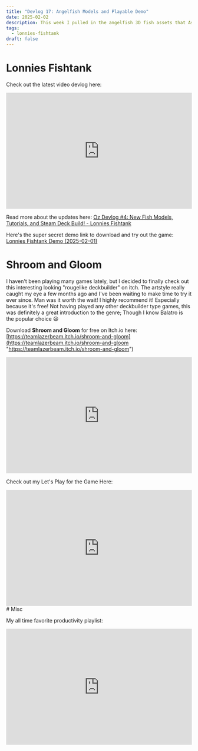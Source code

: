 ```yaml
---
title: "Devlog 17: Angelfish Models and Playable Demo"
date: 2025-02-02
description: This week I pulled in the angelfish 3D fish assets that Ashley was working and finished the basic tutorials for the game. I also demonstrate the game running on my Steam Deck!
tags:
  - lonnies-fishtank
draft: false
---
```

# Lonnies Fishtank

Check out the latest video devlog here:

<iframe width="100%" height="315" src="https://www.youtube.com/embed/yx0CBFtERqA?si=aAVAicBncMy6kJ1V" title="YouTube video player" frameborder="0" allow="accelerometer; autoplay; clipboard-write; encrypted-media; gyroscope; picture-in-picture; web-share" referrerpolicy="strict-origin-when-cross-origin" allowfullscreen></iframe>

Read more about the updates here: [Oz Devlog #4: New Fish Models, Tutorials, and Steam Deck Build! - Lonnies Fishtank](https://fish-head-games.github.io/devlogs/devlog-4-2025-02-01/)

Here's the super secret demo link to download and try out the game: [Lonnies Fishtank Demo (2025-02-01)](https://drive.google.com/file/d/1QZQMx4zMa3tBDQ9tvajOLjvRlj_xQrjA)

# Shroom and Gloom

I haven't been playing many games lately, but I decided to finally check out this interesting looking "rougelike deckbuilder" on itch. The artstyle really caught my eye a few months ago and I've been waiting to make time to try it ever since. Man was it worth the wait! I highly recommend it! Especially because it's free! Not having played any other deckbuilder type games, this was definitely a great introduction to the genre; Though I know Balatro is the popular choice 😆

Download **Shroom and Gloom** for free on Itch.io here: [https://teamlazerbeam.itch.io/shroom-and-gloom](https://teamlazerbeam.itch.io/shroom-and-gloom "https://teamlazerbeam.itch.io/shroom-and-gloom")

<iframe width="100%" height="315" src="https://www.youtube.com/embed/hr0GhxvAMK4?si=kQHVwdemzzGbccoZ" title="YouTube video player" frameborder="0" allow="accelerometer; autoplay; clipboard-write; encrypted-media; gyroscope; picture-in-picture; web-share" referrerpolicy="strict-origin-when-cross-origin" allowfullscreen></iframe>

Check out my Let's Play for the Game Here:

<iframe width="100%" height="315" src="https://www.youtube.com/embed/LRZoh2axJoU?si=Rpbqs0Qg6Xbj5V6C" title="YouTube video player" frameborder="0" allow="accelerometer; autoplay; clipboard-write; encrypted-media; gyroscope; picture-in-picture; web-share" referrerpolicy="strict-origin-when-cross-origin" allowfullscreen></iframe>
# Misc

My all time favorite productivity playlist:

<iframe width="100%" height="315" src="https://www.youtube.com/embed/ti-Qmg91VK0?si=b6xmRccR5mvVKvN_" title="YouTube video player" frameborder="0" allow="accelerometer; autoplay; clipboard-write; encrypted-media; gyroscope; picture-in-picture; web-share" referrerpolicy="strict-origin-when-cross-origin" allowfullscreen></iframe>